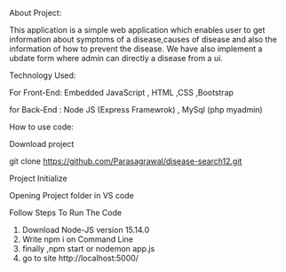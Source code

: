 About Project:

This application is a simple web application  which enables user to get information 
about symptoms of a disease,causes of disease and also the information of how to prevent the disease.
We have also implement a ubdate form where admin can directly a disease from a ui.


Technology Used:

For Front-End: Embedded JavaScript , HTML ,CSS ,Bootstrap

for Back-End : Node JS (Express Framewrok) , MySql (php myadmin)



How to use code:

Download project

git clone https://github.com/Parasagrawal/disease-search12.git

Project Initialize

Opening Project folder in VS code

Follow Steps To Run The Code
1) Download Node-JS version 15.14.0
2) Write npm i on Command Line
3) finally ,npm start  or nodemon app.js
4) go to site http://localhost:5000/
